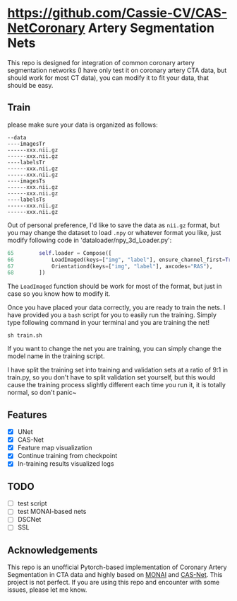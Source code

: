 # https://github.com/Cassie-CV/CAS-NetCoronary Artery Segmentation Nets

This repo is designed for integration of common coronary artery segmentation networks (I have only test it on coronary artery CTA data, but should work for most CT data), you can modify it to fit your data, that should be easy.

## Train

please make sure your data is organized as follows:

```
--data
----imagesTr
------xxx.nii.gz
------xxx.nii.gz
----labelsTr
------xxx.nii.gz
------xxx.nii.gz
----imagesTs
------xxx.nii.gz
------xxx.nii.gz
----labelsTs
------xxx.nii.gz
------xxx.nii.gz
```

Out of personal preference, I'd like to save the data as `nii.gz` format, but you may change the dataset to load `.npy` or whatever format you like, just modify following code in 'dataloader/npy_3d_Loader.py':

```python
65        self.loader = Compose([
66            LoadImaged(keys=["img", "label"], ensure_channel_first=True),
67            Orientationd(keys=["img", "label"], axcodes="RAS"),
68        ])
```

The `LoadImaged` function should be work for most of the format, but just in case so you know how to modify it.

Once you have placed your data correctly, you are ready to train the nets. I have provided you a `bash` script for you to easily run the training. Simply type following command in your terminal and you are training the net!

```shell
sh train.sh
```

If you want to change the net you are training, you can simply change the model name in the training script.

I have split the training set into training and validation sets at a ratio of 9:1 in train.py, so you don't have to split validation set yourself, but this would cause the training process slightly different each time you run it, it is totally normal, so don't panic~

## Features

- [X] UNet
- [X] CAS-Net
- [X] Feature map visualization
- [X] Continue training from checkpoint
- [X] In-training results visualized logs

## TODO

- [ ] test script
- [ ] test MONAI-based nets
- [ ] DSCNet
- [ ] SSL

## Acknowledgements

This repo is an unofficial Pytorch-based implementation of Coronary Artery Segmentation in CTA data and highly based on [MONAI](https://docs.monai.io/en/stable/) and [CAS-Net](https://github.com/Cassie-CV/CAS-Net). This project is not perfect. If you are using this repo and encounter with some issues, please let me know.
